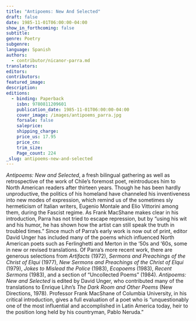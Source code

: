 ```yaml
---
title: "Antipoems: New And Selected"
draft: false
date: 1985-11-01T06:00:00-04:00
show_in_forthcoming: false
subtitle:
genre: Poetry
subgenre:
language: Spanish
authors:
  - contributor/nicanor-parra.md
translators:
editors:
contributors:
featured_image:
description:
editions:
  - binding: Paperback
    isbn: 9780811209601
    publication_date: 1985-11-01T06:00:00-04:00
    cover_image: /images/antipoems_parra.jpg
    forsale: false
    saleprice:
    shipping_charge:
    price_us: 17.95
    price_cn:
    trim_size:
    Page_count: 224
_slug: antipoems-new-and-selected
---
```


_Antipoems: New and Selected_, a fresh bilingual gathering as well as retrospective of the work of Chile’s foremost poet, reintroduces him to North American readers after thirteen years. Though he has been hardly unproductive, the politics of his homeland have channeled his inventiveness into new modes of expression, which remind us of the sometimes sly hermeticism of Italian writers, Eugenio Montale and Elio Vittorini among them, during the Fascist regime. As Frank MacShane makes clear in his introduction, Parra has not tried to escape repression, but by “using his wit and his humor, he has shown how the artist can still speak the truth in troubled times.” Since much of Parra’s early work is now out of print, editor David Unger has included many of the poems which influenced North American poets such as Ferlinghetti and Merton in the ‘50s and ‘60s, some in new or revised translations. Of Parra’s more recent work, there are generous selections from _Artifacts_ (1972), _Sermons and Preachings of the Christ of Elqui_ (1977), _New Sermons and Preachings of the Christ of Elqui_ (1979), _Jokes to Mislead the Police_ (1983), _Ecopoems_ (1983), _Recent Sermons_ (1983), and a section of “Uncollected Poems” (1984). _Antipoems: New and Selected_ is edited by David Unger, who contributed many of the translations to Enrique Lihn’s _The Dark Room and Other Poems_ (New Directions, 1978). Professor Frank MacShane of Columbia University, in his critical introduction, gives a full evaluation of a poet who is “unquestionably one of the most influential and accomplished in Latin America today, heir to the position long held by his countryman, Pablo Neruda.”

